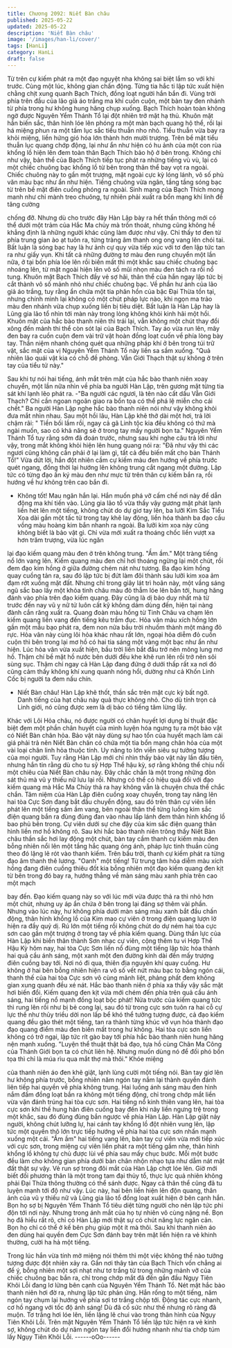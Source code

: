 ```yaml
---
title: Chương 2092: Niết Bàn châu
published: 2025-05-22
updated: 2025-05-22
description: 'Niết Bàn châu'
image: '/images/han-li/cover/'
tags: [HanLi]
category: HanLi
draft: false
---
```


Từ trên cự kiếm phát ra một đạo nguyệt nha không sai biệt lắm so
với khi trước.
Cùng một lúc, không gian chấn động. Từng tia hắc ti lập tức xuất
hiện chằng chịt xung quanh Bạch Thích, đồng loạt người hắn bắn
đi.
Vùng trời phía trên đầu của lão giả áo trắng ma khí cuồn cuộn,
một bàn tay đen nhánh từ phía trong hư không hung hăng chụp
xuống.
Bạch Thích hoàn toàn không ngờ được Nguyên Yểm Thánh Tổ
lại đột nhiên trở mặt hạ thủ. Khuôn mặt hắn biến sắc, thân hình
lóe lên phóng ra một màn bạch quang hộ thể, rồi lại há miệng
phun ra một tấm lục sắc tiểu thuẫn nho nhỏ.
Tiểu thuẫn vừa bay ra khỏi miệng, liền hứng gió hóa lớn thành
hơn mười trượng. Trên bề mặt tiểu thuẫn lục quang chớp động,
lại như ẩn như hiện có hu ảnh của một con rùa khổng lồ hiện lên
đem toàn thân Bạch Thích bảo hộ ở bên trong.
Không chỉ như vậy, bản thể của Bạch Thích tiếp tục phát ra
những tiếng vù vù, lại có một chiếc chuông bạc khổng lồ từ bên
trong thân thể bay vọt ra ngoài.
Chiếc chuông này to gần một trượng, mặt ngoài cực kỳ lóng lánh,
vô số phù văn màu bạc như ẩn như hiện.
Tiếng chuông vừa ngân, tầng tầng sóng bạc từ trên bề mặt điên
cuồng phóng ra ngoài.
Sinh mạng của Bạch Thích mong manh như chỉ mành treo
chuông, tự nhiên phải xuất ra bổn mạng khí linh để tăng cường

chống đỡ.
Nhưng dù cho trước đây Hàn Lập bày ra hết thần thông mới có
thể dưới một trảm của Hắc Ma chủy mà trốn thoát, nhưng cũng
không hề khẳng định là những người khác cũng làm được như
vậy.
Chỉ thấy tơ đen từ phía trung gian ào ạt tuôn ra, từng tràng âm
thanh ong ong vang lên chói tai.
Bất luận là sóng bạc hay là hư ảnh cự quy vừa tiếp xúc với tơ đen
lập tức tan ra như giấy vụn.
Khi tất cả những đường tơ màu đen rung chuyển một lần nữa, ở
tại bốn phía lóe lên rồi biến mất thì một khắc sau chiếc chuông
bạc nhoáng lên, từ mặt ngoài hiện lên vô số mũi nhọn màu đen
tách ra rồi nổ tung.
Khuôn mặt Bạch Thích đầy vẻ sợ hãi, thân thể của hắn ngay lập
tức bị cắt thành vô số mảnh nhỏ như chiếc chuông bạc.
Về phần hư ảnh của lão giả áo trắng, tuy rằng ẩn chứa một tia
phân hồn của bậc Đại Thừa tồn tại, nhưng chính mình lại không
có một chút pháp lực nào, khi ngọn ma trảo màu đen nhánh vừa
chụp xuống liền bị tiêu diệt.
Bất luận là Hàn Lập hay là Lũng gia lão tổ nhìn tới màn này trong
lòng không khỏi kinh hãi một hồi.
Khuôn mặt của hắc bào thanh niên thì trái lại, vẫn không một chút
thay đổi xông đến mảnh thi thể còn sót lại của Bạch Thích. Tay áo
vừa run lên, mây đen bay ra cuồn cuộn đem vài trữ vật hoàn đồng
loạt cuốn về phía lòng bày tay.
Thần niệm nhanh chóng quét qua những pháp khí ở bên trong túi
trữ vật, sắc mặt của vị Nguyên Yểm Thánh Tổ này liền sa sầm
xuống.
"Quả nhiên lão quái vật kia có chỗ đề phòng. Vẫn Giới Thạch thật
sự không ở trên tay của tiểu tử này."

Sau khi tự nói hai tiếng, ánh mắt trên mặt của hắc bào thanh niên
xoay chuyển, một lần nữa nhìn về phía ba người Hàn Lập, trên
gương mặt từng tia sát khí lạnh lẽo phát ra.
-"Ba người các ngươi, là tên nào cất dấu Vẫn Giới Thạch? Chỉ
cần ngoan ngoãn giao ra bổn tọa có thể phá lệ miễn cho cái chết."
Ba người Hàn Lập nghe hắc bào thanh niên nói như vậy không
khỏi đưa mắt nhìn nhau.
Sau một hồi lâu, Hàn Lập khẽ thở dài một hơi, trả lời chậm rãi:
" Tiền bối lầm rồi, ngay cả gã Linh tộc kia đều không có thứ mà
ngài muốn, sao có khả năng sẽ ở trong tay mấy người bọn ta."
Nguyên Yểm Thánh Tổ tuy rằng sớm đã đoán trước, nhưng sau
khi nghe câu trả lời như vậy, trong mắt không khỏi hiện lên hung
quang nói ra:
"Đã như vậy thì các ngươi cũng không cần phải ở lại làm gì, tất cả
đều biến mất cho bản Thánh Tổ!"
Vừa dứt lời, hắn đột nhiên cầm cự kiếm màu đen hướng về phía
trước quét ngang, đồng thời lại hướng lên không trung cắt ngang
một đường.
Lập tức có từng đạo ấn ký màu đen như mực từ trên thân cự
kiếm bắn ra, rồi hướng về hư không trên cao bắn đi.
- Không tốt! Mau ngăn hắn lại. Hắn muốn phá vỡ cấm chế nơi này
để dẫn động ma khí tiến vào.
Lũng gia lão tổ vừa thấy vậy gương mặt phát lạnh liền hét lên một
tiếng, không chút do dự giơ tay lên, ba lưỡi Kim Sắc Tiểu Xoa dài
gần một tấc từ trong tay khẽ lay động, liền hóa thành ba đạo cầu
vồng màu hoàng kim bắn nhanh ra ngoài.
Ba lưỡi kim xoa này cũng không biết là bảo vật gì. Chỉ vừa mới
xuất ra thoáng chốc liền vượt xa hơn trăm trượng, vừa lúc ngăn

lại đạo kiếm quang màu đen ở trên không trung.
"Ầm ầm." Một tràng tiếng nổ lớn vang lên.
Kiếm quang màu đen chỉ hơi thoáng ngừng lại một chút, rồi đem
đạo kim hồng ở giữa đường chém nát như tương.
Ba đạo kim hồng quay cuồng tản ra, sau đó lập tức bị đứt làm đôi
thành sáu lưỡi kim xoa ảm đạm rớt xuống mặt đất.
Nhưng chỉ trong giây lát trì hoãn này, một vầng sáng ngũ sắc bao
lấy một khỏa tinh châu màu đỏ thẫm lóe lên bắn tới, hung hăng
đánh vào phía trên đạo kiếm quang.
Đây cũng là dị bảo duy nhất mà từ trước đến nay vũ y nữ tử luôn
cất kỹ không dám dùng đến, hiện tại nàng đành cắn răng xuất ra.
Quang đoàn màu hồng từ Tinh Châu va chạm lên kiếm quang liền
vang đến tiếng kêu trầm đục. Hỏa vân màu xích hồng lớn gần một
mẫu bạo phát ra, đem non nửa bầu trời nhuốm thành một mảng
đỏ rực.
Hỏa vân này cùng lôi hỏa khác nhau rất lớn, ngoại hỏa diễm đỏ
cuồn cuộn thì bên trong lại mơ hồ có hai tia sáng một vàng một
bạc như ẩn như hiện. Lúc hỏa vân vừa xuất hiện, bầu trời liền bắt
đầu trở nên mông lung mơ hồ. Thậm chí bề mặt hồ nước bên
dưới đều khe khẽ run lên rồi trở nên sôi sùng sục.
Thậm chí ngay cả Hàn Lập đang đứng ở dưới thấp rất xa nơi đó
cũng cảm thấy không khí xung quanh nóng hổi, dường như cả
Khốn Linh Cốc bị người ta đem nấu chín.
- Niết Bàn châu!
Hàn Lập khẽ thốt, thần sắc trên mặt cực kỳ bất ngờ.
Danh tiếng của hạt châu này quả thực không nhỏ. Cho dù tính
trọn cả Linh giới, nó cũng được xem là dị bảo có tiếng tăm lừng
lẫy.

Khác với Lôi Hỏa châu, nó được người có chân huyết lợi dụng bí
thuật đặc biệt đem một phần chân huyết của mình luyện hóa
ngưng tụ ra một bảo vật có Niết Bàn chân hỏa.
Bảo vật này dùng sự hao tổn của huyết mạch làm cái giá phải trả
nên Niết Bàn chân có chứa một tia bổn mạng chân hỏa của một
vài loại chân linh hỏa thuộc tính. Uy năng to lớn viễn siêu sự
tưởng tượng của mọi người.
Tuy rằng Hàn Lập mới chỉ nhìn thấy bảo vật này lần đầu tiên,
nhưng hắn tin rằng dù cho tu sỹ Hợp Thể hậu kỳ, sợ rằng không
thể chịu nổi một chiêu của Niết Bàn châu này.
Đây chắc chắn là một trong những đòn sát thủ mà vũ y thiếu nữ
lưu lại rồi. Nhưng có thể có hiệu quả đối với đạo kiếm quang mà
Hắc Ma Chủy thả ra hay không vẫn là chuyện chưa thể chắc
chắn.
Tâm niệm của Hàn Lập điên cuồng xoay chuyển, trong tay nâng
lên hai tòa Cực Sơn đang bắt đầu chuyển động, sau đó trên thân
cự viên liền phát lên một tiếng sấm ầm vang, bên ngoài thân thể
từng luồng kim sắc điện quang bắn ra đùng đùng đan vào nhau
lấp lánh đem thân hình khổng lồ bao phủ bên trong.
Cự viên dưới sự che đậy của kim sắc điện quang thân hình liền
mơ hồ không rõ.
Sau khi hắc bào thanh niên trông thấy Niết Bàn châu thần sắc hơi
lay động một chút, bàn tay cầm thanh cự kiếm màu đen bỗng
nhiên nổi lên một tầng hắc quang óng ánh, pháp lực tinh thuần
cũng theo đó lặng lẽ rót vào thanh kiếm.
Trên bầu trời, thanh cự kiếm phát ra từng đạo âm thanh thê
lương.
"Oanh" một tiếng!
Từ trung tâm hỏa diễm màu xích hồng đang điên cuồng thiêu đốt
kia bỗng nhiên một đạo kiếm quang đen kịt từ bên trong đó bay
ra, hướng thẳng về màn sáng màu xanh phía trên cao một mạch

bay đến.
Đạo kiếm quang này so với lúc mới vừa được thả ra thì nhỏ hơn
một chút, nhưng uy áp ẩn chứa ở bên trong lại đáng sợ thêm vài
phần.
Nhưng vào lúc này, hư không phía dưới màn sáng màu xanh bắt
đầu chấn động, thân hình khổng lồ của Kim mao cự viên ở trong
điện quang lượn lờ hiện ra đầy quỷ dị. Rú lớn một tiếng rồi không
chút do dự ném hai tòa cực sơn cao gần một trượng ở trong tay
về phía kiếm quang.
Dùng thần lực của Hàn Lập khi biến thân thành Sơn nhạc cự
viên, cộng thêm tu vi Hợp Thể Hậu Kỳ hôm nay, hai tòa Cực Sơn
liền nổ đùng một tiếng lập tức hóa thành hai quả cầu ánh sáng,
một xanh một đen đường kính dài đến mấy trượng điên cuồng
bay tới.
Nơi nó đi qua, thiên địa nguyên khí quay cuồng. Hư không ở hai
bên bỗng nhiên hiện ra vô số vết nứt màu bạc to bằng ngón cái,
thanh thế của hai tòa Cực sơn vô cùng mãnh liệt, phảng phất
đem không gian xung quanh đều xé nát.
Hắc bào thanh niên ở phía xa thấy vậy sắc mặt hơi biến đổi.
Kiếm quang đen kịt vừa mới chém đến phía trên quả cầu ánh
sáng, hai tiếng nổ mạnh đồng loạt bộc phát!
Nửa trước của kiếm quang tức thì rung lên rồi như bị bẻ cong lại,
sau đó từ trong cực sơn tuôn ra hai cỗ cự lực thế như thủy triều
dời non lấp bể khó thể tưởng tượng được, cả đạo kiếm quang
đều gào thét một tiếng, tan ra thành từng khúc vỡ vụn hóa thành
đạo đạo quang điểm màu đen biến mất trong hư không.
Hai tòa cực sơn liền không có trở ngại, lập tức rít gào bay tới phía
hắc bào thanh niên hung hăng nện mạnh xuống.
"Luyện thể thuật thật bá đạo, tựa hồ cùng Chân Ma Công của
Thánh Giới bọn ta có chút liên hệ. Nhưng muốn dùng nó để đối
phó bổn tọa thì chỉ là múa rìu qua mắt thợ mà thôi." Khóe miệng

của thanh niên áo đen khẽ giật, lạnh lùng cười một tiếng nói.
Bàn tay giơ lên hư không phía trước, bỗng nhiên năm ngón tay
nắm lại thành quyền đánh liên tiếp hai quyền về phía không trung.
Hai luồng ánh sáng màu đen hình nắm đấm đồng loạt bắn ra
không một tiếng động, chỉ trong chớp mắt liền vừa vặn đánh trúng
hai tòa cực sơn.
Hai tiếng nổ kinh thiên vang lên, hai tòa cực sơn khí thế hung hãn
điên cuồng bay đến khi nãy liền ngưng trệ trong một khắc, sau đó
đùng đùng bắn ngược về phía Hàn Lập.
Hàn Lập giật nảy người, không chút lưỡng lự, hai cánh tay khổng
lồ đột nhiên vung lên, lập tức một quyền thô lớn trực tiếp hướng
về phía hai tòa cực sơn nhấn mạnh xuống một cái.
"Ầm ầm" hai tiếng vang lên, bàn tay cự viên vừa mới tiếp xúc với
cực sơn, trong miệng cự viên liền phát ra một tiếng gầm nhẹ, thân
hình khổng lồ không tự chủ được lùi về phía sau mấy chục bước.
Mỗi một bước đều làm cho không gian phía dưới bàn chân nhộn
nhạo tựa như dẫm nát mặt đất thật sự vậy.
Vẻ run sợ trong đôi mắt của Hàn Lập chợt lóe lên. Giờ mới biết
đối phương thân là một trong tam đại thủy tổ, thực lực quả nhiên
không phải Đại Thừa thông thường có thể sánh được. Ngay cả
thân thể cũng đã tu luyện mạnh tới độ như vậy.
Lúc này, hai bên liền hiện lên độn quang, thân ảnh của vũ y thiếu
nữ và Lũng gia lão tổ đồng loạt xuất hiện ở bên cạnh hắn.
Bọn họ sợ bị Nguyên Yểm Thánh Tổ tiêu diệt từng người cho nên
lập tức phi độn tới nơi này. Nhưng trong ánh mắt của họ tự nhiên
vô cùng nặng nề.
Bọn họ đã hiểu rất rõ, chỉ có Hàn Lập mới thật sự có chút năng
lực ngăn cản. Bọn họ chỉ có thể ở kế bên phụ giúp một ít mà thôi.
Sau khi thanh niên áo đen dùng hai quyền đem Cực Sơn đánh
bay trên mặt liền hiện ra vẻ khinh thường, cười ha hả một tiếng.

Trong lúc hắn vừa tính mở miệng nói thêm thì một việc không thể
nào tưởng tượng được đột nhiên xảy ra.
Gần nơi thây tàn của Bạch Thích vốn chẳng ai để ý, bỗng nhiên
một sợi nhạt như tơ trắng từ trong những mảnh vỡ của chiếc
chuông bạc bắn ra, chỉ trong chớp mắt đã đến gần đầu Ngụy Tiên
Khôi Lỗi đang lơ lửng bên cạnh của Nguyên Yểm Thánh Tổ.
Nét mặt hắc bào thanh niên hơi đờ ra, nhưng lập tức phản ứng.
Hắn rống to một tiếng, năm ngón tay chụm lại hướng về phía sợi
tơ trắng chộp tới.
Động tác cực nhanh, cơ hồ ngang với tốc độ ánh sáng!
Dù đã cố sức như thế nhưng rõ ràng đã muộn.
Tơ trắng hơi lóe lên, liền lặng lẽ chui vào trong thân hình của
Ngụy Tiên Khôi Lỗi.
Trên mặt Nguyên Yểm Thánh Tổ liền lập tức hiện ra vẻ kinh sợ,
không chút do dự năm ngón tay liền đổi hướng nhanh như tia
chớp túm lấy Ngụy Tiên Khôi Lỗi.
------oOo------
